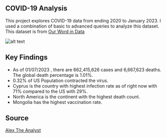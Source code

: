 ## COVID-19 Analysis
This project explores COVID-19 data from ending 2020 to January 2023. I used a combination of basic to advanced queries to analyze this dataset.
This dataset is from [Our Word in Data](https://ourworldindata.org/)

![alt text](https://github.com/IfyBenson/PortfolioProject/blob/main/coronavirus.png)

## Key Findings
* As of 01/07/2023 , there are 662,415,626 cases and 6,667,623 deaths. The global death percentage is 1.01%.
* 0.32% of US Population contracted the virus. 
* Cyprus is the country with highest infection rate as of right now with 71% compared to the US with 29%.
* North America is the continent with the highest death count.
* Mongolia has the highest vaccination rate.

## Source 
[Alex The Analyst](https://github.com/AlexTheAnalyst)
